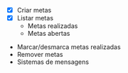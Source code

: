 - [x]  Criar metas
- [x] Listar metas
    - Metas realizadas
    - Metas abertas
- Marcar/desmarca metas realizadas
- Remover metas
- Sistemas de mensagens